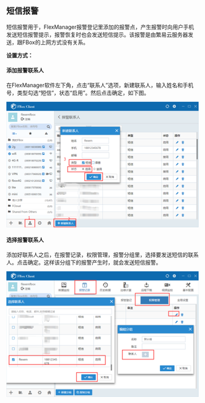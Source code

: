 ## 短信报警  

短信报警用于，FlexManager报警登记里添加的报警点，产生报警时向用户手机发送短信报警提示，报警恢复时也会发送短信提示。该报警是由繁易云服务器发送，跟FBox的上网方式没有关系。  

**设置方式：**  

#### **添加报警联系人**  

在FlexManager软件左下角，点击“联系人”选项，新建联系人，输入姓名和手机号，类型勾选“短信”，状态“启用”。然后点击确定，如下图。  

![盒子在线](Images/Alarmcontact.png)  

#### **选择报警联系人**  

添加好联系人之后，在报警记录，权限管理，报警分组里，选择要发送短信的联系人。点击确定。这样该分组下的报警产生时，就会发送短信报警。  

![盒子在线](Images/Selectalarmcontact.png)  